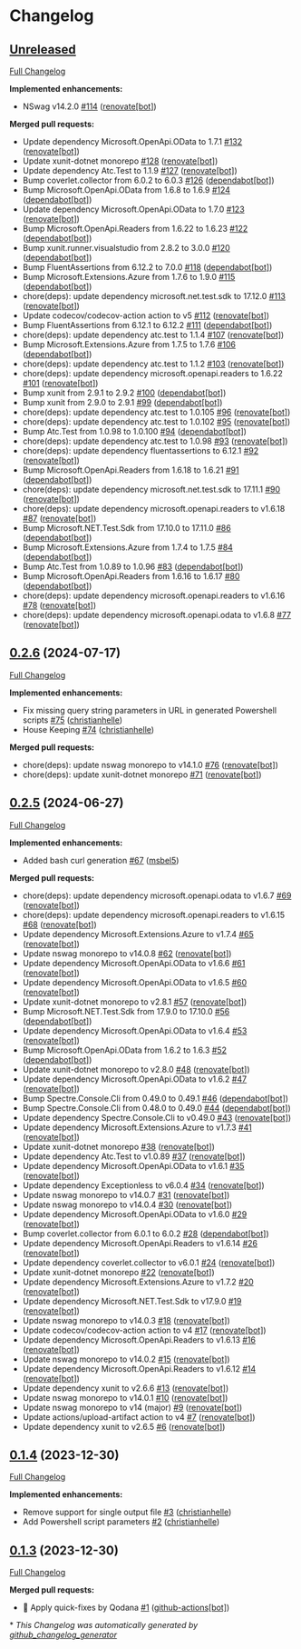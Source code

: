 # Changelog

## [Unreleased](https://github.com/christianhelle/curlgenerator/tree/HEAD)

[Full Changelog](https://github.com/christianhelle/curlgenerator/compare/0.2.6...HEAD)

**Implemented enhancements:**

- NSwag v14.2.0 [\#114](https://github.com/christianhelle/curlgenerator/pull/114) ([renovate[bot]](https://github.com/apps/renovate))

**Merged pull requests:**

- Update dependency Microsoft.OpenApi.OData to 1.7.1 [\#132](https://github.com/christianhelle/curlgenerator/pull/132) ([renovate[bot]](https://github.com/apps/renovate))
- Update xunit-dotnet monorepo [\#128](https://github.com/christianhelle/curlgenerator/pull/128) ([renovate[bot]](https://github.com/apps/renovate))
- Update dependency Atc.Test to 1.1.9 [\#127](https://github.com/christianhelle/curlgenerator/pull/127) ([renovate[bot]](https://github.com/apps/renovate))
- Bump coverlet.collector from 6.0.2 to 6.0.3 [\#126](https://github.com/christianhelle/curlgenerator/pull/126) ([dependabot[bot]](https://github.com/apps/dependabot))
- Bump Microsoft.OpenApi.OData from 1.6.8 to 1.6.9 [\#124](https://github.com/christianhelle/curlgenerator/pull/124) ([dependabot[bot]](https://github.com/apps/dependabot))
- Update dependency Microsoft.OpenApi.OData to 1.7.0 [\#123](https://github.com/christianhelle/curlgenerator/pull/123) ([renovate[bot]](https://github.com/apps/renovate))
- Bump Microsoft.OpenApi.Readers from 1.6.22 to 1.6.23 [\#122](https://github.com/christianhelle/curlgenerator/pull/122) ([dependabot[bot]](https://github.com/apps/dependabot))
- Bump xunit.runner.visualstudio from 2.8.2 to 3.0.0 [\#120](https://github.com/christianhelle/curlgenerator/pull/120) ([dependabot[bot]](https://github.com/apps/dependabot))
- Bump FluentAssertions from 6.12.2 to 7.0.0 [\#118](https://github.com/christianhelle/curlgenerator/pull/118) ([dependabot[bot]](https://github.com/apps/dependabot))
- Bump Microsoft.Extensions.Azure from 1.7.6 to 1.9.0 [\#115](https://github.com/christianhelle/curlgenerator/pull/115) ([dependabot[bot]](https://github.com/apps/dependabot))
- chore\(deps\): update dependency microsoft.net.test.sdk to 17.12.0 [\#113](https://github.com/christianhelle/curlgenerator/pull/113) ([renovate[bot]](https://github.com/apps/renovate))
- Update codecov/codecov-action action to v5 [\#112](https://github.com/christianhelle/curlgenerator/pull/112) ([renovate[bot]](https://github.com/apps/renovate))
- Bump FluentAssertions from 6.12.1 to 6.12.2 [\#111](https://github.com/christianhelle/curlgenerator/pull/111) ([dependabot[bot]](https://github.com/apps/dependabot))
- chore\(deps\): update dependency atc.test to 1.1.4 [\#107](https://github.com/christianhelle/curlgenerator/pull/107) ([renovate[bot]](https://github.com/apps/renovate))
- Bump Microsoft.Extensions.Azure from 1.7.5 to 1.7.6 [\#106](https://github.com/christianhelle/curlgenerator/pull/106) ([dependabot[bot]](https://github.com/apps/dependabot))
- chore\(deps\): update dependency atc.test to 1.1.2 [\#103](https://github.com/christianhelle/curlgenerator/pull/103) ([renovate[bot]](https://github.com/apps/renovate))
- chore\(deps\): update dependency microsoft.openapi.readers to 1.6.22 [\#101](https://github.com/christianhelle/curlgenerator/pull/101) ([renovate[bot]](https://github.com/apps/renovate))
- Bump xunit from 2.9.1 to 2.9.2 [\#100](https://github.com/christianhelle/curlgenerator/pull/100) ([dependabot[bot]](https://github.com/apps/dependabot))
- Bump xunit from 2.9.0 to 2.9.1 [\#99](https://github.com/christianhelle/curlgenerator/pull/99) ([dependabot[bot]](https://github.com/apps/dependabot))
- chore\(deps\): update dependency atc.test to 1.0.105 [\#96](https://github.com/christianhelle/curlgenerator/pull/96) ([renovate[bot]](https://github.com/apps/renovate))
- chore\(deps\): update dependency atc.test to 1.0.102 [\#95](https://github.com/christianhelle/curlgenerator/pull/95) ([renovate[bot]](https://github.com/apps/renovate))
- Bump Atc.Test from 1.0.98 to 1.0.100 [\#94](https://github.com/christianhelle/curlgenerator/pull/94) ([dependabot[bot]](https://github.com/apps/dependabot))
- chore\(deps\): update dependency atc.test to 1.0.98 [\#93](https://github.com/christianhelle/curlgenerator/pull/93) ([renovate[bot]](https://github.com/apps/renovate))
- chore\(deps\): update dependency fluentassertions to 6.12.1 [\#92](https://github.com/christianhelle/curlgenerator/pull/92) ([renovate[bot]](https://github.com/apps/renovate))
- Bump Microsoft.OpenApi.Readers from 1.6.18 to 1.6.21 [\#91](https://github.com/christianhelle/curlgenerator/pull/91) ([dependabot[bot]](https://github.com/apps/dependabot))
- chore\(deps\): update dependency microsoft.net.test.sdk to 17.11.1 [\#90](https://github.com/christianhelle/curlgenerator/pull/90) ([renovate[bot]](https://github.com/apps/renovate))
- chore\(deps\): update dependency microsoft.openapi.readers to v1.6.18 [\#87](https://github.com/christianhelle/curlgenerator/pull/87) ([renovate[bot]](https://github.com/apps/renovate))
- Bump Microsoft.NET.Test.Sdk from 17.10.0 to 17.11.0 [\#86](https://github.com/christianhelle/curlgenerator/pull/86) ([dependabot[bot]](https://github.com/apps/dependabot))
- Bump Microsoft.Extensions.Azure from 1.7.4 to 1.7.5 [\#84](https://github.com/christianhelle/curlgenerator/pull/84) ([dependabot[bot]](https://github.com/apps/dependabot))
- Bump Atc.Test from 1.0.89 to 1.0.96 [\#83](https://github.com/christianhelle/curlgenerator/pull/83) ([dependabot[bot]](https://github.com/apps/dependabot))
- Bump Microsoft.OpenApi.Readers from 1.6.16 to 1.6.17 [\#80](https://github.com/christianhelle/curlgenerator/pull/80) ([dependabot[bot]](https://github.com/apps/dependabot))
- chore\(deps\): update dependency microsoft.openapi.readers to v1.6.16 [\#78](https://github.com/christianhelle/curlgenerator/pull/78) ([renovate[bot]](https://github.com/apps/renovate))
- chore\(deps\): update dependency microsoft.openapi.odata to v1.6.8 [\#77](https://github.com/christianhelle/curlgenerator/pull/77) ([renovate[bot]](https://github.com/apps/renovate))

## [0.2.6](https://github.com/christianhelle/curlgenerator/tree/0.2.6) (2024-07-17)

[Full Changelog](https://github.com/christianhelle/curlgenerator/compare/0.2.5...0.2.6)

**Implemented enhancements:**

- Fix missing query string parameters in URL in generated Powershell scripts [\#75](https://github.com/christianhelle/curlgenerator/pull/75) ([christianhelle](https://github.com/christianhelle))
- House Keeping [\#74](https://github.com/christianhelle/curlgenerator/pull/74) ([christianhelle](https://github.com/christianhelle))

**Merged pull requests:**

- chore\(deps\): update nswag monorepo to v14.1.0 [\#76](https://github.com/christianhelle/curlgenerator/pull/76) ([renovate[bot]](https://github.com/apps/renovate))
- chore\(deps\): update xunit-dotnet monorepo [\#71](https://github.com/christianhelle/curlgenerator/pull/71) ([renovate[bot]](https://github.com/apps/renovate))

## [0.2.5](https://github.com/christianhelle/curlgenerator/tree/0.2.5) (2024-06-27)

[Full Changelog](https://github.com/christianhelle/curlgenerator/compare/0.1.4...0.2.5)

**Implemented enhancements:**

- Added bash curl generation [\#67](https://github.com/christianhelle/curlgenerator/pull/67) ([msbel5](https://github.com/msbel5))

**Merged pull requests:**

- chore\(deps\): update dependency microsoft.openapi.odata to v1.6.7 [\#69](https://github.com/christianhelle/curlgenerator/pull/69) ([renovate[bot]](https://github.com/apps/renovate))
- chore\(deps\): update dependency microsoft.openapi.readers to v1.6.15 [\#68](https://github.com/christianhelle/curlgenerator/pull/68) ([renovate[bot]](https://github.com/apps/renovate))
- Update dependency Microsoft.Extensions.Azure to v1.7.4 [\#65](https://github.com/christianhelle/curlgenerator/pull/65) ([renovate[bot]](https://github.com/apps/renovate))
- Update nswag monorepo to v14.0.8 [\#62](https://github.com/christianhelle/curlgenerator/pull/62) ([renovate[bot]](https://github.com/apps/renovate))
- Update dependency Microsoft.OpenApi.OData to v1.6.6 [\#61](https://github.com/christianhelle/curlgenerator/pull/61) ([renovate[bot]](https://github.com/apps/renovate))
- Update dependency Microsoft.OpenApi.OData to v1.6.5 [\#60](https://github.com/christianhelle/curlgenerator/pull/60) ([renovate[bot]](https://github.com/apps/renovate))
- Update xunit-dotnet monorepo to v2.8.1 [\#57](https://github.com/christianhelle/curlgenerator/pull/57) ([renovate[bot]](https://github.com/apps/renovate))
- Bump Microsoft.NET.Test.Sdk from 17.9.0 to 17.10.0 [\#56](https://github.com/christianhelle/curlgenerator/pull/56) ([dependabot[bot]](https://github.com/apps/dependabot))
- Update dependency Microsoft.OpenApi.OData to v1.6.4 [\#53](https://github.com/christianhelle/curlgenerator/pull/53) ([renovate[bot]](https://github.com/apps/renovate))
- Bump Microsoft.OpenApi.OData from 1.6.2 to 1.6.3 [\#52](https://github.com/christianhelle/curlgenerator/pull/52) ([dependabot[bot]](https://github.com/apps/dependabot))
- Update xunit-dotnet monorepo to v2.8.0 [\#48](https://github.com/christianhelle/curlgenerator/pull/48) ([renovate[bot]](https://github.com/apps/renovate))
- Update dependency Microsoft.OpenApi.OData to v1.6.2 [\#47](https://github.com/christianhelle/curlgenerator/pull/47) ([renovate[bot]](https://github.com/apps/renovate))
- Bump Spectre.Console.Cli from 0.49.0 to 0.49.1 [\#46](https://github.com/christianhelle/curlgenerator/pull/46) ([dependabot[bot]](https://github.com/apps/dependabot))
- Bump Spectre.Console.Cli from 0.48.0 to 0.49.0 [\#44](https://github.com/christianhelle/curlgenerator/pull/44) ([dependabot[bot]](https://github.com/apps/dependabot))
- Update dependency Spectre.Console.Cli to v0.49.0 [\#43](https://github.com/christianhelle/curlgenerator/pull/43) ([renovate[bot]](https://github.com/apps/renovate))
- Update dependency Microsoft.Extensions.Azure to v1.7.3 [\#41](https://github.com/christianhelle/curlgenerator/pull/41) ([renovate[bot]](https://github.com/apps/renovate))
- Update xunit-dotnet monorepo [\#38](https://github.com/christianhelle/curlgenerator/pull/38) ([renovate[bot]](https://github.com/apps/renovate))
- Update dependency Atc.Test to v1.0.89 [\#37](https://github.com/christianhelle/curlgenerator/pull/37) ([renovate[bot]](https://github.com/apps/renovate))
- Update dependency Microsoft.OpenApi.OData to v1.6.1 [\#35](https://github.com/christianhelle/curlgenerator/pull/35) ([renovate[bot]](https://github.com/apps/renovate))
- Update dependency Exceptionless to v6.0.4 [\#34](https://github.com/christianhelle/curlgenerator/pull/34) ([renovate[bot]](https://github.com/apps/renovate))
- Update nswag monorepo to v14.0.7 [\#31](https://github.com/christianhelle/curlgenerator/pull/31) ([renovate[bot]](https://github.com/apps/renovate))
- Update nswag monorepo to v14.0.4 [\#30](https://github.com/christianhelle/curlgenerator/pull/30) ([renovate[bot]](https://github.com/apps/renovate))
- Update dependency Microsoft.OpenApi.OData to v1.6.0 [\#29](https://github.com/christianhelle/curlgenerator/pull/29) ([renovate[bot]](https://github.com/apps/renovate))
- Bump coverlet.collector from 6.0.1 to 6.0.2 [\#28](https://github.com/christianhelle/curlgenerator/pull/28) ([dependabot[bot]](https://github.com/apps/dependabot))
- Update dependency Microsoft.OpenApi.Readers to v1.6.14 [\#26](https://github.com/christianhelle/curlgenerator/pull/26) ([renovate[bot]](https://github.com/apps/renovate))
- Update dependency coverlet.collector to v6.0.1 [\#24](https://github.com/christianhelle/curlgenerator/pull/24) ([renovate[bot]](https://github.com/apps/renovate))
- Update xunit-dotnet monorepo [\#22](https://github.com/christianhelle/curlgenerator/pull/22) ([renovate[bot]](https://github.com/apps/renovate))
- Update dependency Microsoft.Extensions.Azure to v1.7.2 [\#20](https://github.com/christianhelle/curlgenerator/pull/20) ([renovate[bot]](https://github.com/apps/renovate))
- Update dependency Microsoft.NET.Test.Sdk to v17.9.0 [\#19](https://github.com/christianhelle/curlgenerator/pull/19) ([renovate[bot]](https://github.com/apps/renovate))
- Update nswag monorepo to v14.0.3 [\#18](https://github.com/christianhelle/curlgenerator/pull/18) ([renovate[bot]](https://github.com/apps/renovate))
- Update codecov/codecov-action action to v4 [\#17](https://github.com/christianhelle/curlgenerator/pull/17) ([renovate[bot]](https://github.com/apps/renovate))
- Update dependency Microsoft.OpenApi.Readers to v1.6.13 [\#16](https://github.com/christianhelle/curlgenerator/pull/16) ([renovate[bot]](https://github.com/apps/renovate))
- Update nswag monorepo to v14.0.2 [\#15](https://github.com/christianhelle/curlgenerator/pull/15) ([renovate[bot]](https://github.com/apps/renovate))
- Update dependency Microsoft.OpenApi.Readers to v1.6.12 [\#14](https://github.com/christianhelle/curlgenerator/pull/14) ([renovate[bot]](https://github.com/apps/renovate))
- Update dependency xunit to v2.6.6 [\#13](https://github.com/christianhelle/curlgenerator/pull/13) ([renovate[bot]](https://github.com/apps/renovate))
- Update nswag monorepo to v14.0.1 [\#10](https://github.com/christianhelle/curlgenerator/pull/10) ([renovate[bot]](https://github.com/apps/renovate))
- Update nswag monorepo to v14 \(major\) [\#9](https://github.com/christianhelle/curlgenerator/pull/9) ([renovate[bot]](https://github.com/apps/renovate))
- Update actions/upload-artifact action to v4 [\#7](https://github.com/christianhelle/curlgenerator/pull/7) ([renovate[bot]](https://github.com/apps/renovate))
- Update dependency xunit to v2.6.5 [\#6](https://github.com/christianhelle/curlgenerator/pull/6) ([renovate[bot]](https://github.com/apps/renovate))

## [0.1.4](https://github.com/christianhelle/curlgenerator/tree/0.1.4) (2023-12-30)

[Full Changelog](https://github.com/christianhelle/curlgenerator/compare/0.1.3...0.1.4)

**Implemented enhancements:**

- Remove support for single output file [\#3](https://github.com/christianhelle/curlgenerator/pull/3) ([christianhelle](https://github.com/christianhelle))
- Add Powershell script parameters [\#2](https://github.com/christianhelle/curlgenerator/pull/2) ([christianhelle](https://github.com/christianhelle))

## [0.1.3](https://github.com/christianhelle/curlgenerator/tree/0.1.3) (2023-12-30)

[Full Changelog](https://github.com/christianhelle/curlgenerator/compare/6f4c5a12698965700a81ed7bff4cbf8518a84216...0.1.3)

**Merged pull requests:**

- 🤖 Apply quick-fixes by Qodana [\#1](https://github.com/christianhelle/curlgenerator/pull/1) ([github-actions[bot]](https://github.com/apps/github-actions))



\* *This Changelog was automatically generated by [github_changelog_generator](https://github.com/github-changelog-generator/github-changelog-generator)*
